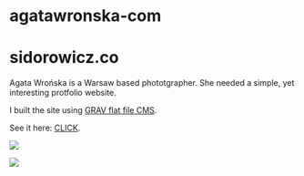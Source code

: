 # agatawronska-com
# sidorowicz.co

Agata Wrońska is a Warsaw based phototgrapher. She needed a simple, yet interesting protfolio website.

I built the site using [GRAV flat file CMS](https://getgrav.org/).

See it here: [CLICK](http://agatawronska.com). 



![](http://img.aleksandragajda.com/aw-landing.png)


![](http://img.aleksandragajda.com/aw-projects.png)
